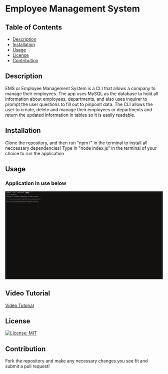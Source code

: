 # Employee Management System

## Table of Contents

- [Description](#Description)
- [Installation](#installation)
- [Usage](#Usage)
- [License](#License)
- [Contribution](#Contribution)

## Description

EMS or Employee Management System is a CLI that allows a company to manage their employees. The app uses MySQL as the database to hold all information about employees, departments, and also uses inquirer to prompt the user questions to fill out to pinpoint data. The CLI allows the user to create, delete and manage their employees or departments and return the updated information in tables so it is easily readable.

## Installation

Clone the repository, and then run "npm i" in the terminal to install all neccessary dependencies! Type in "node index.js" in the terminal of your choice to run the application

## Usage
### Application in use below
![](https://github.com/dannauu/Employee-Management-System/blob/main/Assets/readmeGIF.gif)


## Video Tutorial
[Video Tutorial](https://drive.google.com/file/d/1uJmDn9yeZcR5fT0JTKXQKj0kKuFcG48x/view)

## License

[![License: MIT](https://img.shields.io/badge/License-MIT-yellow.svg)](https://opensource.org/licenses/MIT)

## Contribution

Fork the repository and make any necessary changes you see fit and submit a pull request!


